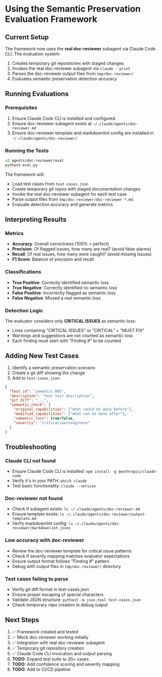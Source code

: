 # Using the Semantic Preservation Evaluation Framework

## Current Setup

The framework now uses the **real doc-reviewer** subagent via Claude Code CLI. The evaluation system:
1. Creates temporary git repositories with staged changes
2. Invokes the real doc-reviewer subagent via `claude --print`
3. Parses the doc-reviewer output files from `tmp/doc-reviewer/`
4. Evaluates semantic preservation detection accuracy

## Running Evaluations

### Prerequisites
1. Ensure Claude Code CLI is installed and configured
2. Ensure doc-reviewer subagent exists at `~/.claude/agents/doc-reviewer.md`
3. Ensure doc-reviewer template and markdownlint config are installed in `~/.claude/agents/doc-reviewer/`

### Running the Tests
```bash
cd agents/doc-reviewer/eval
python3 eval.py
```

The framework will:
- Load test cases from `test-cases.json`
- Create temporary git repos with staged documentation changes
- Invoke the real doc-reviewer subagent for each test case
- Parse output files from `tmp/doc-reviewer/doc-reviewer-*.md`
- Evaluate detection accuracy and generate metrics

## Interpreting Results

### Metrics
- **Accuracy**: Overall correctness (100% = perfect)
- **Precision**: Of flagged issues, how many are real? (avoid false alarms)
- **Recall**: Of real issues, how many were caught? (avoid missing issues)
- **F1 Score**: Balance of precision and recall

### Classifications
- **True Positive**: Correctly identified semantic loss
- **True Negative**: Correctly identified no semantic loss
- **False Positive**: Incorrectly flagged as semantic loss
- **False Negative**: Missed a real semantic loss

### Detection Logic
The evaluator considers only **CRITICAL ISSUES** as semantic loss:
- Lines containing "CRITICAL ISSUES" or "CRITICAL" + "MUST FIX"
- Warnings and suggestions are not counted as semantic loss
- Each finding must start with "Finding #" to be counted

## Adding New Test Cases

1. Identify a semantic preservation scenario
2. Create a git diff showing the change
3. Add to `test-cases.json`:
```json
{
  "test_id": "semantic_005",
  "description": "Your test description",
  "git_diff": "...",
  "semantic_check": {
    "original_capabilities": ["what could be done before"],
    "modified_capabilities": ["what can be done after"],
    "semantic_loss": true/false,
    "severity": "critical/warning/none"
  }
}
```

## Troubleshooting

### Claude CLI not found
- Ensure Claude Code CLI is installed: `npm install -g @anthropic/claude-code`
- Verify it's in your PATH: `which claude`
- Test basic functionality: `claude --version`

### Doc-reviewer not found
- Check if subagent exists: `ls ~/.claude/agents/doc-reviewer.md`
- Ensure template exists: `ls ~/.claude/agents/doc-reviewer/output-template.md`
- Verify markdownlint config: `ls ~/.claude/agents/doc-reviewer/markdownlint.jsonc`

### Low accuracy with doc-reviewer
- Review the doc-reviewer template for critical issue patterns
- Check if severity mapping matches evaluator expectations
- Ensure output format follows "Finding #" pattern
- Debug with output files in `tmp/doc-reviewer/` directory

### Test cases failing to parse
- Verify git diff format in test-cases.json
- Ensure proper escaping of special characters
- Validate JSON structure: `python3 -m json.tool test-cases.json`
- Check temporary repo creation in debug output

## Next Steps

1. ✅ Framework created and tested
2. ✅ Mock doc-reviewer working initially
3. ✅ Integration with real doc-reviewer subagent
4. ✅ Temporary git repository creation
5. ✅ Claude Code CLI invocation and output parsing
6. **TODO**: Expand test suite to 20+ cases
7. **TODO**: Add confidence scoring and severity mapping
8. **TODO**: Add to CI/CD pipeline